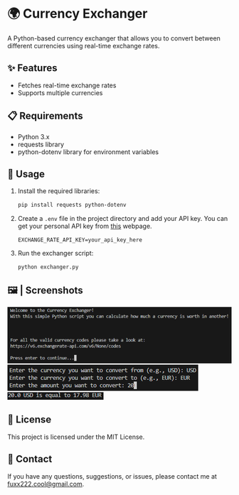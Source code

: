 
# 🌍 Currency Exchanger

A Python-based currency exchanger that allows you to convert between different currencies using real-time exchange rates.

## ✨ Features

- Fetches real-time exchange rates
- Supports multiple currencies

## 📋 Requirements

- Python 3.x
- requests library
- python-dotenv library for environment variables

## 🚀 Usage

1. Install the required libraries:

   ```bash
   pip install requests python-dotenv
   ```

2. Create a `.env` file in the project directory and add your API key. You can get your personal API key from [this](https://www.exchangerate-api.com/) webpage.

   ```dotenv
   EXCHANGE_RATE_API_KEY=your_api_key_here
   ```

3. Run the exchanger script:

   ```bash
   python exchanger.py
   ```

## 🖼️ | Screenshots

![Screenshot](screenshot1.png)
![Screenshot](screenshot2.png)
![Screenshot](screenshot3.png)

## 📄 License

This project is licensed under the MIT License.

## 📧 Contact

If you have any questions, suggestions, or issues, please contact me at fuxx222.cool@gmail.com.